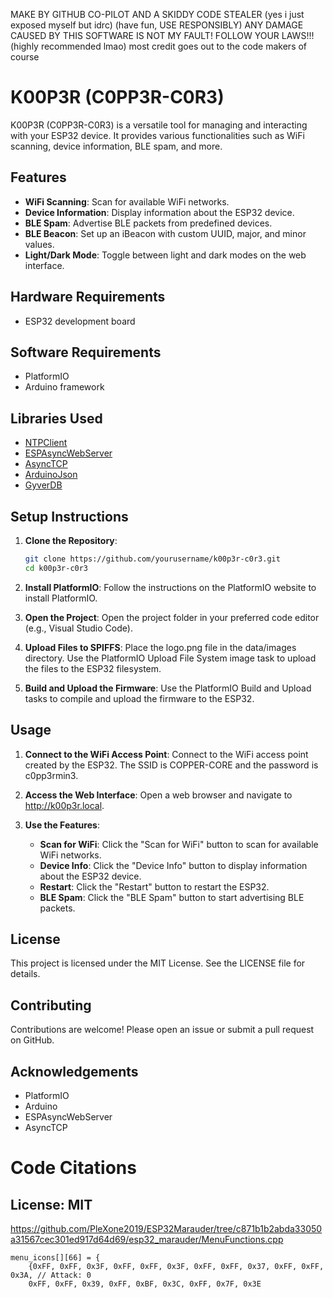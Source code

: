 MAKE BY GITHUB CO-PILOT AND A SKIDDY CODE STEALER
(yes i just exposed myself but idrc)
(have fun, USE RESPONSIBLY)
ANY DAMAGE CAUSED BY THIS SOFTWARE IS NOT MY FAULT!
FOLLOW YOUR LAWS!!! (highly recommended lmao)
most credit goes out to the code makers of course

# K00P3R (C0PP3R-C0R3)

K00P3R (C0PP3R-C0R3) is a versatile tool for managing and interacting with your ESP32 device. It provides various functionalities such as WiFi scanning, device information, BLE spam, and more.

## Features

- **WiFi Scanning**: Scan for available WiFi networks.
- **Device Information**: Display information about the ESP32 device.
- **BLE Spam**: Advertise BLE packets from predefined devices.
- **BLE Beacon**: Set up an iBeacon with custom UUID, major, and minor values.
- **Light/Dark Mode**: Toggle between light and dark modes on the web interface.

## Hardware Requirements

- ESP32 development board

## Software Requirements

- PlatformIO
- Arduino framework

## Libraries Used

- [NTPClient](https://platformio.org/lib/show/551/NTPClient)
- [ESPAsyncWebServer](https://platformio.org/lib/show/306/ESPAsyncWebServer)
- [AsyncTCP](https://platformio.org/lib/show/1826/AsyncTCP)
- [ArduinoJson](https://platformio.org/lib/show/64/ArduinoJson)
- [GyverDB](https://platformio.org/lib/show/1234/GyverDB)

## Setup Instructions

1. **Clone the Repository**:
   ```sh
   git clone https://github.com/yourusername/k00p3r-c0r3.git
   cd k00p3r-c0r3
   ```

2. **Install PlatformIO**: Follow the instructions on the PlatformIO website to install PlatformIO.

3. **Open the Project**: Open the project folder in your preferred code editor (e.g., Visual Studio Code).

4. **Upload Files to SPIFFS**: Place the logo.png file in the data/images directory. Use the PlatformIO Upload File System image task to upload the files to the ESP32 filesystem.

5. **Build and Upload the Firmware**: Use the PlatformIO Build and Upload tasks to compile and upload the firmware to the ESP32.

## Usage

1. **Connect to the WiFi Access Point**: Connect to the WiFi access point created by the ESP32. The SSID is COPPER-CORE and the password is c0pp3rmin3.

2. **Access the Web Interface**: Open a web browser and navigate to http://k00p3r.local.

3. **Use the Features**:
   - **Scan for WiFi**: Click the "Scan for WiFi" button to scan for available WiFi networks.
   - **Device Info**: Click the "Device Info" button to display information about the ESP32 device.
   - **Restart**: Click the "Restart" button to restart the ESP32.
   - **BLE Spam**: Click the "BLE Spam" button to start advertising BLE packets.

## License

This project is licensed under the MIT License. See the LICENSE file for details.

## Contributing

Contributions are welcome! Please open an issue or submit a pull request on GitHub.

## Acknowledgements

- PlatformIO
- Arduino
- ESPAsyncWebServer
- AsyncTCP

# Code Citations

## License: MIT
https://github.com/PleXone2019/ESP32Marauder/tree/c871b1b2abda33050a31567cec301ed917d64d69/esp32_marauder/MenuFunctions.cpp

```
menu_icons[][66] = {
    {0xFF, 0xFF, 0x3F, 0xFF, 0xFF, 0x3F, 0xFF, 0xFF, 0x37, 0xFF, 0xFF, 0x3A, // Attack: 0
    0xFF, 0xFF, 0x39, 0xFF, 0xBF, 0x3C, 0xFF, 0x7F, 0x3E
```

